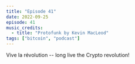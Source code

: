 ```yaml
---
title: "Episode 41"
date: 2022-09-25
episode: 41
music_credits:
  - title: "Protofunk by Kevin MacLeod"
tags: ["bitcoin", "podcast"]
---
```


Vive la révolution -- long live the Crypto revolution!